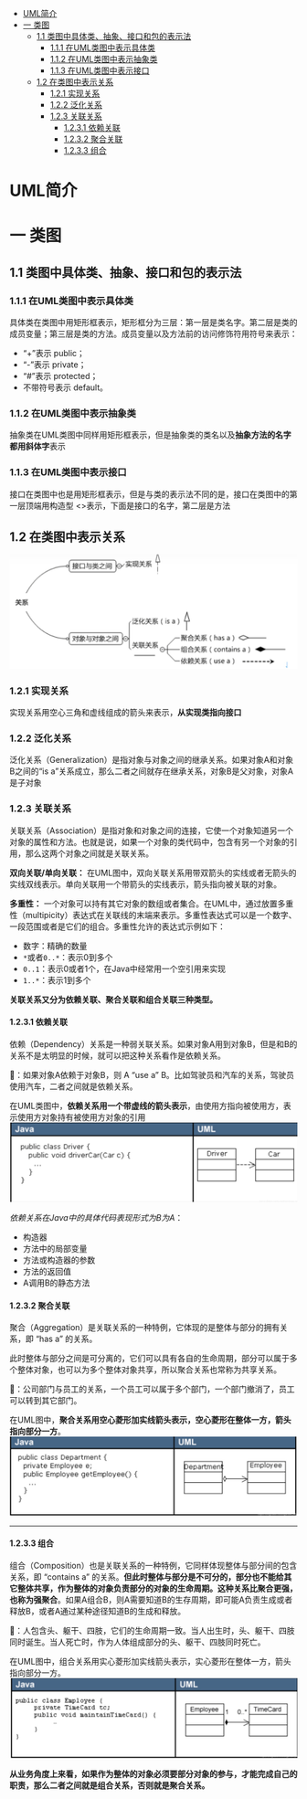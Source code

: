 - [UML简介](#uml简介)
- [一 类图](#一-类图)
  - [1.1 类图中具体类、抽象、接口和包的表示法](#11-类图中具体类抽象接口和包的表示法)
    - [1.1.1 在UML类图中表示具体类](#111-在uml类图中表示具体类)
    - [1.1.2 在UML类图中表示抽象类](#112-在uml类图中表示抽象类)
    - [1.1.3 在UML类图中表示接口](#113-在uml类图中表示接口)
  - [1.2 在类图中表示关系](#12-在类图中表示关系)
    - [1.2.1 实现关系](#121-实现关系)
    - [1.2.2 泛化关系](#122-泛化关系)
    - [1.2.3 关联关系](#123-关联关系)
      - [1.2.3.1 依赖关联](#1231-依赖关联)
      - [1.2.3.2 聚合关联](#1232-聚合关联)
      - [1.2.3.3 组合](#1233-组合)


# UML简介
# 一 类图 
## 1.1 类图中具体类、抽象、接口和包的表示法
### 1.1.1 在UML类图中表示具体类
具体类在类图中用矩形框表示，矩形框分为三层：第一层是类名字。第二层是类的成员变量；第三层是类的方法。成员变量以及方法前的访问修饰符用符号来表示：
- “+”表示 public；
- “-”表示 private；
- “#”表示 protected；
- 不带符号表示 default。

### 1.1.2 在UML类图中表示抽象类
抽象类在UML类图中同样用矩形框表示，但是抽象类的类名以及**抽象方法的名字都用斜体字**表示

### 1.1.3 在UML类图中表示接口
接口在类图中也是用矩形框表示，但是与类的表示法不同的是，接口在类图中的第一层顶端用构造型 <<interface>>表示，下面是接口的名字，第二层是方法

## 1.2 在类图中表示关系
![图 11](../image/2c352b410ee046affcf9481d1fd7769dbd8f7b0bd495bbb51f0858ba993b62f6.png) 

### 1.2.1 实现关系
实现关系用空心三角和虚线组成的箭头来表示，**从实现类指向接口**

### 1.2.2 泛化关系
泛化关系（Generalization）是指对象与对象之间的继承关系。如果对象A和对象B之间的“is a”关系成立，那么二者之间就存在继承关系，对象B是父对象，对象A是子对象

### 1.2.3 关联关系
关联关系（Association）是指对象和对象之间的连接，它使一个对象知道另一个对象的属性和方法。也就是说，如果一个对象的类代码中，包含有另一个对象的引用，那么这两个对象之间就是关联关系。

**双向关联/单向关联：**
在UML图中，双向关联关系用带双箭头的实线或者无箭头的实线双线表示。单向关联用一个带箭头的实线表示，箭头指向被关联的对象。

**多重性：**
一个对象可以持有其它对象的数组或者集合。在UML中，通过放置多重性（multipicity）表达式在关联线的末端来表示。多重性表达式可以是一个数字、一段范围或者是它们的组合。多重性允许的表达式示例如下：
- 数字：精确的数量
- `*`或者`0..*`：表示0到多个
- `0..1`：表示0或者1个，在Java中经常用一个空引用来实现
- `1..*`：表示1到多个

**关联关系又分为依赖关联、聚合关联和组合关联三种类型。**

#### 1.2.3.1 依赖关联
依赖（Dependency）关系是一种弱关联关系。如果对象A用到对象B，但是和B的关系不是太明显的时候，就可以把这种关系看作是依赖关系。

🌰：如果对象A依赖于对象B，则 A “use a” B。比如驾驶员和汽车的关系，驾驶员使用汽车，二者之间就是依赖关系。

在UML类图中，**依赖关系用一个带虚线的箭头表示**，由使用方指向被使用方，表示使用方对象持有被使用方对象的引用
![图 13](../image/17bfafab71b3644dcf9b1d13cc5eb3ae594f8a1a858785f6a2d19d545fcc3ec5.png)  


*依赖关系在Java中的具体代码表现形式为B为A*：
- 构造器
- 方法中的局部变量
- 方法或构造器的参数
- 方法的返回值
- A调用B的静态方法

#### 1.2.3.2 聚合关联
聚合（Aggregation）是关联关系的一种特例，它体现的是整体与部分的拥有关系，即 “has a” 的关系。

此时整体与部分之间是可分离的，它们可以具有各自的生命周期，部分可以属于多个整体对象，也可以为多个整体对象共享，所以聚合关系也常称为共享关系。

🌰：公司部门与员工的关系，一个员工可以属于多个部门，一个部门撤消了，员工可以转到其它部门。

在UML图中，**聚合关系用空心菱形加实线箭头表示，空心菱形在整体一方，箭头指向部分一方**。
![图 12](../image/d06b691c36baf52882b8cc0bd84276d53ed083affdc9a8cd198fd691f0d4c2d9.png)  

---

#### 1.2.3.3 组合
组合（Composition）也是关联关系的一种特例，它同样体现整体与部分间的包含关系，即 “contains a” 的关系。**但此时整体与部分是不可分的，部分也不能给其它整体共享，作为整体的对象负责部分的对象的生命周期。这种关系比聚合更强，也称为强聚合**。如果A组合B，则A需要知道B的生存周期，即可能A负责生成或者释放B，或者A通过某种途径知道B的生成和释放。

🌰：人包含头、躯干、四肢，它们的生命周期一致。当人出生时，头、躯干、四肢同时诞生。当人死亡时，作为人体组成部分的头、躯干、四肢同时死亡。

在UML图中，组合关系用实心菱形加实线箭头表示，实心菱形在整体一方，箭头指向部分一方。
![图 14](../image/e8349574d39d460496cc3e783c13706da2e6da3c7620a9caedeba583bd63aa4c.png)  

**从业务角度上来看，如果作为整体的对象必须要部分对象的参与，才能完成自己的职责，那么二者之间就是组合关系，否则就是聚合关系。**
